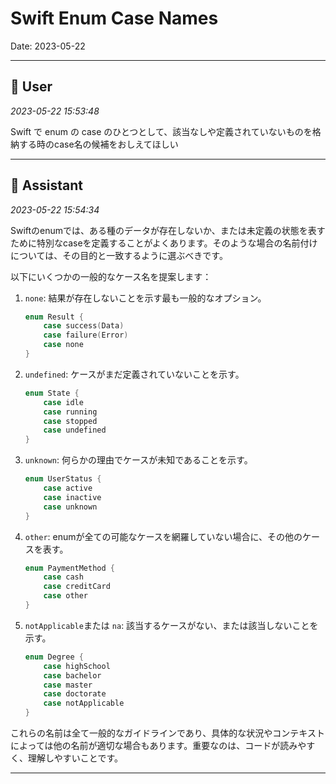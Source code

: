 # Swift Enum Case Names

Date: 2023-05-22

---

## 👤 User
*2023-05-22 15:53:48*

Swift で enum の case のひとつとして、該当なしや定義されていないものを格納する時のcase名の候補をおしえてほしい

---

## 🤖 Assistant
*2023-05-22 15:54:34*

Swiftのenumでは、ある種のデータが存在しないか、または未定義の状態を表すために特別なcaseを定義することがよくあります。そのような場合の名前付けについては、その目的と一致するように選ぶべきです。

以下にいくつかの一般的なケース名を提案します：

1. `none`: 結果が存在しないことを示す最も一般的なオプション。

    ```swift
    enum Result {
        case success(Data)
        case failure(Error)
        case none
    }
    ```

2. `undefined`: ケースがまだ定義されていないことを示す。

    ```swift
    enum State {
        case idle
        case running
        case stopped
        case undefined
    }
    ```

3. `unknown`: 何らかの理由でケースが未知であることを示す。

    ```swift
    enum UserStatus {
        case active
        case inactive
        case unknown
    }
    ```

4. `other`: enumが全ての可能なケースを網羅していない場合に、その他のケースを表す。

    ```swift
    enum PaymentMethod {
        case cash
        case creditCard
        case other
    }
    ```

5. `notApplicable`または `na`: 該当するケースがない、または該当しないことを示す。

    ```swift
    enum Degree {
        case highSchool
        case bachelor
        case master
        case doctorate
        case notApplicable
    }
    ```

これらの名前は全て一般的なガイドラインであり、具体的な状況やコンテキストによっては他の名前が適切な場合もあります。重要なのは、コードが読みやすく、理解しやすいことです。

---
